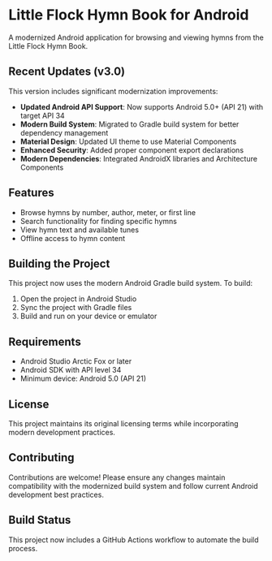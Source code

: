# Little Flock Hymn Book for Android

A modernized Android application for browsing and viewing hymns from the Little Flock Hymn Book.

## Recent Updates (v3.0)

This version includes significant modernization improvements:

- **Updated Android API Support**: Now supports Android 5.0+ (API 21) with target API 34
- **Modern Build System**: Migrated to Gradle build system for better dependency management
- **Material Design**: Updated UI theme to use Material Components
- **Enhanced Security**: Added proper component export declarations
- **Modern Dependencies**: Integrated AndroidX libraries and Architecture Components

## Features

- Browse hymns by number, author, meter, or first line
- Search functionality for finding specific hymns
- View hymn text and available tunes
- Offline access to hymn content

## Building the Project

This project now uses the modern Android Gradle build system. To build:

1. Open the project in Android Studio
2. Sync the project with Gradle files
3. Build and run on your device or emulator

## Requirements

- Android Studio Arctic Fox or later
- Android SDK with API level 34
- Minimum device: Android 5.0 (API 21)

## License

This project maintains its original licensing terms while incorporating modern development practices.

## Contributing

Contributions are welcome! Please ensure any changes maintain compatibility with the modernized build system and follow current Android development best practices.




## Build Status

This project now includes a GitHub Actions workflow to automate the build process.




<!-- Triggering a new build -->




<!-- Triggering a new build for gradle-build-action test -->

